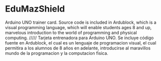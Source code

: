 # EduMazShield
Arduino UNO trainer card.
Source code is included in Ardublock, which is a visual programming language, which will enable students ages 8 and up, marvelous introduction to the world of programming and physical computing.
/////
Tarjeta entrenadora para Arduino UNO.
Se incluye código fuente en Ardublock, el cual es un lenguaje de programacion visual, el cual permitira a los alumnos de 8 años en adelante, introducirse al maravillos mundo de la programacion y la computacion fisica.
